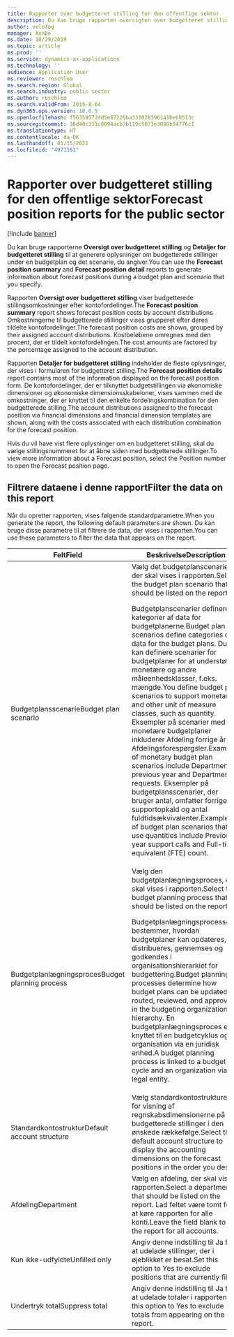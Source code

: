 ```yaml
---
title: Rapporter over budgetteret stilling for den offentlige sektor
description: Du kan bruge rapporten oversigten over budgetteret stilling og den detaljerede rapport over budgetteret stilling til at generere oplysninger om budgetterede stillinger under en budgetplan og det scenarie, du angiver.
author: velofog
manager: AnnBe
ms.date: 10/29/2019
ms.topic: article
ms.prod: ''
ms.service: dynamics-ax-applications
ms.technology: ''
audience: Application User
ms.reviewer: roschlom
ms.search.region: Global
ms.search.industry: public sector
ms.author: roschlom
ms.search.validFrom: 2019-8-04
ms.dyn365.ops.version: 10.0.5
ms.openlocfilehash: f56358572dd5e87220ba331028396141beb8513c
ms.sourcegitcommit: 38d40c331c8894acb7b119c5073e3088b54776c1
ms.translationtype: HT
ms.contentlocale: da-DK
ms.lasthandoff: 01/15/2021
ms.locfileid: "4971161"
---
```

# <a name="forecast-position-reports-for-the-public-sector"></a><span data-ttu-id="718c0-103">Rapporter over budgetteret stilling for den offentlige sektor</span><span class="sxs-lookup"><span data-stu-id="718c0-103">Forecast position reports for the public sector</span></span>

[!include [banner](../includes/banner.md)]

<span data-ttu-id="718c0-104">Du kan bruge rapporterne **Oversigt over budgetteret stilling** og **Detaljer for budgetteret stilling** til at generere oplysninger om budgetterede stillinger under en budgetplan og det scenarie, du angiver.</span><span class="sxs-lookup"><span data-stu-id="718c0-104">You can use the **Forecast position summary** and **Forecast position detail** reports to generate information about forecast positions during a budget plan and scenario that you specify.</span></span>  

<span data-ttu-id="718c0-105">Rapporten **Oversigt over budgetteret stilling** viser budgetterede stillingsomkostninger efter kontofordelinger.</span><span class="sxs-lookup"><span data-stu-id="718c0-105">The **Forecast position summary** report shows forecast position costs by account distributions.</span></span> <span data-ttu-id="718c0-106">Omkostningerne til budgetterede stillinger vises grupperet efter deres tildelte kontofordelinger.</span><span class="sxs-lookup"><span data-stu-id="718c0-106">The forecast position costs are shown, grouped by their assigned account distributions.</span></span> <span data-ttu-id="718c0-107">Kostbeløbene omregnes med den procent, der er tildelt kontofordelingen.</span><span class="sxs-lookup"><span data-stu-id="718c0-107">The cost amounts are factored by the percentage assigned to the account distribution.</span></span> 

<span data-ttu-id="718c0-108">Rapporten **Detaljer for budgetteret stilling** indeholder de fleste oplysninger, der vises i formularen for budgetteret stilling.</span><span class="sxs-lookup"><span data-stu-id="718c0-108">The **Forecast position details** report contains most of the information displayed on the forecast position form.</span></span> <span data-ttu-id="718c0-109">De kontofordelinger, der er tilknyttet budgetstillingen via økonomiske dimensioner og økonomiske dimensionsskabeloner, vises sammen med de omkostninger, der er knyttet til den enkelte fordelingskombination for den budgetterede stilling.</span><span class="sxs-lookup"><span data-stu-id="718c0-109">The account distributions assigned to the forecast position via financial dimensions and financial dimension templates are shown, along with the costs associated with each distribution combination for the forecast position.</span></span> 

<span data-ttu-id="718c0-110">Hvis du vil have vist flere oplysninger om en budgetteret stilling, skal du vælge stillingsnummeret for at åbne siden med budgetterede stillinger.</span><span class="sxs-lookup"><span data-stu-id="718c0-110">To view more information about a Forecast position, select the Position number to open the Forecast position page.</span></span>

## <a name="filter-the-data-on-this-report"></a><span data-ttu-id="718c0-111">Filtrere dataene i denne rapport</span><span class="sxs-lookup"><span data-stu-id="718c0-111">Filter the data on this report</span></span>

<span data-ttu-id="718c0-112">Når du opretter rapporten, vises følgende standardparametre.</span><span class="sxs-lookup"><span data-stu-id="718c0-112">When you generate the report, the following default parameters are shown.</span></span>  <span data-ttu-id="718c0-113">Du kan bruge disse parametre til at filtrere de data, der vises i rapporten.</span><span class="sxs-lookup"><span data-stu-id="718c0-113">You can use these parameters to filter the data that appears on the report.</span></span>  

| <span data-ttu-id="718c0-114">Felt</span><span class="sxs-lookup"><span data-stu-id="718c0-114">Field</span></span> | <span data-ttu-id="718c0-115">Beskrivelse</span><span class="sxs-lookup"><span data-stu-id="718c0-115">Description</span></span> |
| --------- | ------- |
| <span data-ttu-id="718c0-116">Budgetplansscenarie</span><span class="sxs-lookup"><span data-stu-id="718c0-116">Budget plan scenario</span></span> | <span data-ttu-id="718c0-117">Vælg det budgetplanscenarie, der skal vises i rapporten.</span><span class="sxs-lookup"><span data-stu-id="718c0-117">Select the budget plan scenario that should be listed on the report.</span></span> <p> <span data-ttu-id="718c0-118">Budgetplanscenarier definerer kategorier af data for budgetplanerne.</span><span class="sxs-lookup"><span data-stu-id="718c0-118">Budget plan scenarios define categories of data for the budget plans.</span></span> <span data-ttu-id="718c0-119">Du kan definere scenarier for budgetplaner for at understøtte monetære og andre måleenhedsklasser, f.eks. mængde.</span><span class="sxs-lookup"><span data-stu-id="718c0-119">You define budget plan scenarios to support monetary and other unit of measure classes, such as quantity.</span></span> <span data-ttu-id="718c0-120">Eksempler på scenarier med monetære budgetplaner inkluderer Afdeling forrige år og Afdelingsforespørgsler.</span><span class="sxs-lookup"><span data-stu-id="718c0-120">Examples of monetary budget plan scenarios include Department previous year and Department requests.</span></span> <span data-ttu-id="718c0-121">Eksempler på budgetplansscenarier, der bruger antal, omfatter forrige års supportopkald og antal fuldtidsækvivalenter.</span><span class="sxs-lookup"><span data-stu-id="718c0-121">Examples of budget plan scenarios that use quantities include Previous year support calls and Full-time equivalent (FTE) count.</span></span> </p>  |
| <span data-ttu-id="718c0-122">Budgetplanlægningsproces</span><span class="sxs-lookup"><span data-stu-id="718c0-122">Budget planning process</span></span> | <span data-ttu-id="718c0-123">Vælg den budgetplanlægningsproces, der skal vises i rapporten.</span><span class="sxs-lookup"><span data-stu-id="718c0-123">Select the budget planning process that should be listed on the report.</span></span><p> <span data-ttu-id="718c0-124">Budgetplanlægningsprocesser bestemmer, hvordan budgetplaner kan opdateres, distribueres, gennemses og godkendes i organisationshierarkiet for budgettering.</span><span class="sxs-lookup"><span data-stu-id="718c0-124">Budget planning processes determine how budget plans can be updated, routed, reviewed, and approved in the budgeting organization hierarchy.</span></span> <span data-ttu-id="718c0-125">En budgetplanlægningsproces er knyttet til en budgetcyklus og en organisation via en juridisk enhed.</span><span class="sxs-lookup"><span data-stu-id="718c0-125">A budget planning process is linked to a budget cycle and an organization via a legal entity.</span></span> </p> |
| <span data-ttu-id="718c0-126">Standardkontostruktur</span><span class="sxs-lookup"><span data-stu-id="718c0-126">Default account structure</span></span> | <span data-ttu-id="718c0-127">Vælg standardkontostrukturen for visning af regnskabsdimensionerne på de budgetterede stillinger i den ønskede rækkefølge.</span><span class="sxs-lookup"><span data-stu-id="718c0-127">Select the default account structure to display the accounting dimensions on the forecast positions in the order you desire.</span></span>|
| <span data-ttu-id="718c0-128">Afdeling</span><span class="sxs-lookup"><span data-stu-id="718c0-128">Department</span></span> | <span data-ttu-id="718c0-129">Vælg en afdeling, der skal vises i rapporten.</span><span class="sxs-lookup"><span data-stu-id="718c0-129">Select a department that should be listed on the report.</span></span> <span data-ttu-id="718c0-130">Lad feltet være tomt for at køre rapporten for alle konti.</span><span class="sxs-lookup"><span data-stu-id="718c0-130">Leave the field blank to run the report for all accounts.</span></span> |
| <span data-ttu-id="718c0-131">Kun ikke-udfyldte</span><span class="sxs-lookup"><span data-stu-id="718c0-131">Unfilled only</span></span> | <span data-ttu-id="718c0-132">Angiv denne indstilling til Ja for at udelade stillinger, der i øjeblikket er besat.</span><span class="sxs-lookup"><span data-stu-id="718c0-132">Set this option to Yes to exclude positions that are currently filled.</span></span> |
| <span data-ttu-id="718c0-133">Undertryk total</span><span class="sxs-lookup"><span data-stu-id="718c0-133">Suppress total</span></span> | <span data-ttu-id="718c0-134">Angiv denne indstilling til Ja for at udelade totaler i rapporten.</span><span class="sxs-lookup"><span data-stu-id="718c0-134">Set this option to Yes to exclude totals from appearing on the report.</span></span> |

